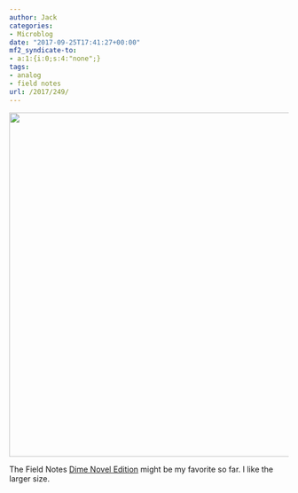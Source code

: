 ```yaml
---
author: Jack
categories:
- Microblog
date: "2017-09-25T17:41:27+00:00"
mf2_syndicate-to:
- a:1:{i:0;s:4:"none";}
tags:
- analog
- field notes
url: /2017/249/
---
```

<img class="alignnone size-large wp-image-250" src="/img/2017/09/Field-Notes-Dime-Novel-edition-1024x1024.jpg" alt="" width="620" height="620" srcset="/img/2017/09/Field-Notes-Dime-Novel-edition-1024x1024.jpg 1024w, /img/2017/09/Field-Notes-Dime-Novel-edition-150x150.jpg 150w, /img/2017/09/Field-Notes-Dime-Novel-edition-300x300.jpg 300w, /img/2017/09/Field-Notes-Dime-Novel-edition-768x768.jpg 768w, /img/2017/09/Field-Notes-Dime-Novel-edition-620x620.jpg 620w, /img/2017/09/Field-Notes-Dime-Novel-edition.jpg 1280w" sizes="(max-width: 620px) 100vw, 620px" />

The Field Notes [Dime Novel Edition][1] might be my favorite so far. I like the larger size.

 [1]: https://fieldnotesbrand.com/products/dimenovel